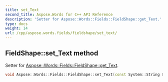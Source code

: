 ```yaml
---
title: set_Text
second_title: Aspose.Words for C++ API Reference
description: 'Setter for Aspose::Words::Fields::FieldShape::get_Text.'
type: docs
weight: 14
url: /cpp/aspose.words.fields/fieldshape/set_text/
---
```

## FieldShape::set_Text method


Setter for [Aspose::Words::Fields::FieldShape::get_Text](../get_text/).

```cpp
void Aspose::Words::Fields::FieldShape::set_Text(const System::String &value)
```

